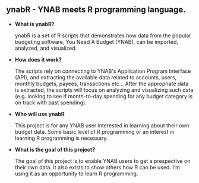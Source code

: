 ## ynabR - YNAB meets R programming language.

* **What is ynabR?** 

  ynabR is a set of R scripts that demonstrates how data from the popular budgeting software, You Need A Budget (YNAB), can be imported, analyzed, and visualized.

* **How does it work?**

  The scripts rely on connecting to YNAB's Application Program Interface (API), and extracting the available data related to accounts, users, monthly budgets, payees, transactions etc... After the appropriate data is extracted, the scripts will focus on analyzing and visualizing such data (e.g. looking to see if month-to-day spending for any budget category is on track with past spending).
  
* **Who will use ynabR**

  This project is for any YNAB user interested in learning about their own budget data. Some basic level of R programming or an interest in learning R programming is necessary.
  
* **What is the goal of this project?**  

  The goal of this project is to enable YNAB users to get a prespective on their own data. It also exists to show others how R can be used. I'm using it as an opportunity to learn R programming.
